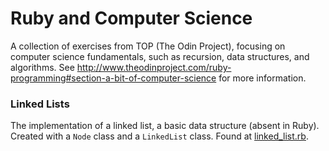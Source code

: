 # Ruby and Computer Science

A collection of exercises from TOP (The Odin Project), focusing on computer science fundamentals, such as recursion, data structures, and algorithms. See  http://www.theodinproject.com/ruby-programming#section-a-bit-of-computer-science for more information.

<h3>Linked Lists</h3>
The implementation of a linked list, a basic data structure (absent in Ruby). Created with a <code>Node</code> class and a <code>LinkedList</code> class. Found at <a href="https://github.com/leosoaivan/TOP_compsci/blob/master/linked_list.rb">linked_list.rb</a>.
